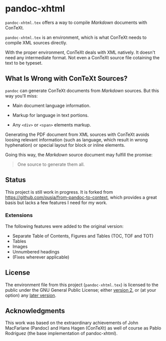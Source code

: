 # pandoc-xhtml

`pandoc-xhtml.tex` offers a way to compile _Markdown_ documents with ConTeXt.

`pandoc-xhtml.tex` is an environment, which is what ConTeXt needs to compile XML sources directly.

With the proper environment, ConTeXt deals with XML natively. It doesn't need any intermediate format. Not even a ConTeXt source file cotaining the text to be typeset.

## What Is Wrong with ConTeXt Sources?

`pandoc` can generate ConTeXt documents from _Markdown_ sources. But this way you'll miss:

* Main document language information.

* Markup for language in text portions.

* Any `<div>` or `<span>` elements markup.

Generating the PDF document from XML sources with ConTeXt avoids loosing relevant information (such as language, which result in wrong hyphenation) or special layout for block or inline elements.

Going this way, the _Markdown_ source document may fulfill the promise:

> One source to generate them all.

## Status

This project is still work in progress. It is forked from https://github.com/ousia/from-pandoc-to-context, which provides a great basis but lacks a few features I need for my work.

### Extensions

The following features were added to the original version:
* Separate Table of Contents, Figures and Tables (TOC, TOF and TOT)
* Tables
* Images
* Unnumbered headings
* (Fixes wherever applicable)

## License

The environment file from this project (`pandoc-xhtml.tex`) is licensed to the public under the GNU General Public License; either [version 2](https://www.gnu.org/licenses/gpl-2.0.html), or (at your option) any [later version](https://www.gnu.org/licenses/gpl.html).

## Acknowledgments

This work was based on the extraordinary achievements of John MacFarlane (Pandoc) and Hans Hagen (ConTeXt) as well of course as Pablo Rodríguez (the base implementation of pandoc-xhtml).